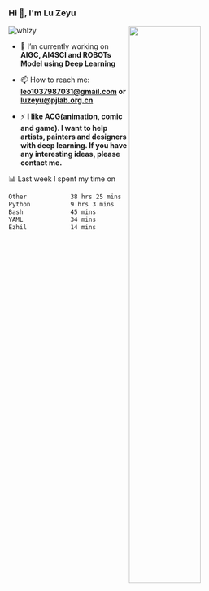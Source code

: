 ### Hi 👋, I'm Lu Zeyu

<img src="https://komarev.com/ghpvc/?username=whlzy&label=Profile%20views&color=0e75b6&style=flat" alt="whlzy" />
<img align="right" width="53%" src="https://github-readme-stats.vercel.app/api?username=whlzy&show_icons=true">

- 🔭 I’m currently working on **AIGC, AI4SCI and ROBOTs Model using Deep Learning**

- 📫 How to reach me: **leo1037987031@gmail.com or luzeyu@pjlab.org.cn**

- ⚡ **I like ACG(animation, comic and game). I want to help artists, painters and designers with deep learning. If you have any interesting ideas, please contact me.**

📊 Last week I spent my time on

<!--START_SECTION:waka-->

```txt
Other            38 hrs 25 mins  ███████████████████▓░░░░░   78.15 %
Python           9 hrs 3 mins    ████▓░░░░░░░░░░░░░░░░░░░░   18.41 %
Bash             45 mins         ▒░░░░░░░░░░░░░░░░░░░░░░░░   01.54 %
YAML             34 mins         ▒░░░░░░░░░░░░░░░░░░░░░░░░   01.18 %
Ezhil            14 mins         ░░░░░░░░░░░░░░░░░░░░░░░░░   00.50 %
```

<!--END_SECTION:waka-->

